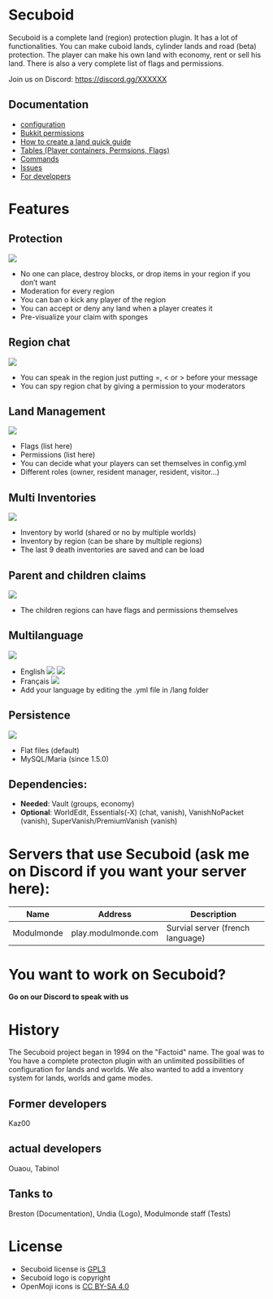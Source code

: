 # Secuboid

Secuboid is a complete land (region) protection plugin. It has a lot of functionalities. You can make cuboid lands, cylinder lands and road (beta) protection. The player can make his own land with economy, rent or sell his land. There is also a very complete list of flags and permissions.

Join us on Discord: https://discord.gg/XXXXXX

## Documentation

* [configuration](https://tabinol.github.io/secuboid-minecraft-plugin/CONFIG)
* [Bukkit permissions](https://tabinol.github.io/secuboid-minecraft-plugin/BUKKIT_PERMISSIONS)
* [How to create a land quick guide](https://tabinol.github.io/secuboid-minecraft-plugin/CREATE_LAND)
* [Tables (Player containers, Permsions, Flags)](https://tabinol.github.io/secuboid-minecraft-plugin/TABLES)
* [Commands](https://tabinol.github.io/secuboid-minecraft-plugin/COMMANDS)
* [Issues](https://bitbucket.org/Tabinol/secuboid/issues)
* [For developers](https://tabinol.github.io/secuboid-minecraft-plugin/DEVELOPERS)

# Features

## Protection
![](https://tabinol.github.io/secuboid-minecraft-plugin/images/1F512-100x.png)

* No one can place, destroy blocks, or drop items in your region if you don’t want
* Moderation for every region
* You can ban o kick any player of the region
* You can accept or deny any land when a player creates it
* Pre-visualize your claim with sponges

## Region chat
![](https://tabinol.github.io/secuboid-minecraft-plugin/images/E246-100x.png)

* You can speak in the region just putting =, < or > before your message
* You can spy region chat by giving a permission to your moderators

## Land Management
![](https://tabinol.github.io/secuboid-minecraft-plugin/images/1F3E1-100x.png)

* Flags (list here)
* Permissions (list here)
* You can decide what your players can set themselves in config.yml
* Different roles (owner, resident manager, resident, visitor…)

## Multi Inventories
![](https://tabinol.github.io/secuboid-minecraft-plugin/images/E260-100x.png)

* Inventory by world (shared or no by multiple worlds)
* Inventory by region (can be share by multiple regions)
* The last 9 death inventories are saved and can be load

## Parent and children claims
![](https://tabinol.github.io/secuboid-minecraft-plugin/images/1F468-200D-1F467-200D-1F466-100x.png)

* The children regions can have flags and permissions themselves

## Multilanguage
![](https://tabinol.github.io/secuboid-minecraft-plugin/images/E24A-100x.png)

* English ![](https://tabinol.github.io/secuboid-minecraft-plugin/images/1F1EC-1F1E7-50x.png) ![](https://tabinol.github.io/secuboid-minecraft-plugin/images/1F1FA-1F1F8-50x.png)
* Français ![](https://tabinol.github.io/secuboid-minecraft-plugin/images/1F1EB-1F1F7-50x.png)
* Add your language by editing the .yml file in /lang folder

## Persistence
![](https://tabinol.github.io/secuboid-minecraft-plugin/images/1F4BE-100x.png)

* Flat files (default)
* MySQL/Maria (since 1.5.0)

## Dependencies:

* **Needed**: Vault (groups, economy)
* **Optional**: WorldEdit, Essentials(-X) (chat, vanish), VanishNoPacket (vanish), SuperVanish/PremiumVanish (vanish)

# Servers that use Secuboid (ask me on Discord if you want your server here):

Name       | Address             | Description
-----------|---------------------|---------------------------------
Modulmonde | play.modulmonde.com | Survial server (french language)

# You want to work on Secuboid?
**Go on our Discord to speak with us**

# History

The Secuboid project began in 1994 on the "Factoid" name. The goal was to
You have a complete protecton plugin with an unlimited possibilities of configuration for lands and worlds. We also wanted to add a inventory system for lands, worlds and game modes.

## Former developers

Kaz00

## actual developers

Ouaou, Tabinol

## Tanks to

Breston (Documentation), Undia (Logo), Modulmonde staff (Tests)

# License

* Secuboid license is [GPL3](http://fsf.org/)
* Secuboid logo is copyright
* OpenMoji icons is [CC BY-SA 4.0](https://openmoji.org/)